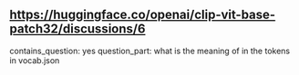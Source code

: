 ## https://huggingface.co/openai/clip-vit-base-patch32/discussions/6

contains_question: yes
question_part: what is the meaning of </w> in the tokens in vocab.json